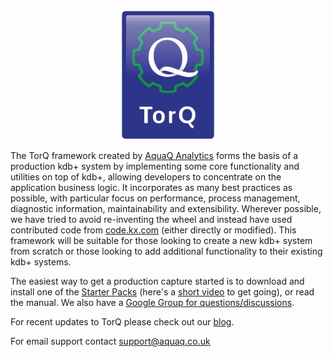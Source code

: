 
<center><img src="graphics/AquaQ-TorQ-symbol.png" width="150"></center>

The TorQ framework created by [AquaQ Analytics](http://www.aquaq.co.uk) forms the basis of a production kdb+ system by implementing some core functionality and utilities on top of kdb+, allowing developers to concentrate on the application business logic. It incorporates as many best practices as possible, with particular focus on performance, process management, diagnostic information, maintainability and extensibility. Wherever possible, we have tried to avoid re-inventing the wheel and instead have used contributed code from [code.kx.com](http://code.kx.com) (either directly or modified). This framework will be suitable for those looking to create a new kdb+ system from scratch or those looking to add additional functionality to their existing kdb+ systems.

The easiest way to get a production capture started is to download and install one of the [Starter Packs](https://github.com/AquaQAnalytics/TorQ-Finance-Starter-Pack) (here's a [short video](https://vimeo.com/184552498) to get going), or read the manual. We also have a [Google Group for questions/discussions](https://groups.google.com/forum/#!forum/kdbtorq).

For recent updates to TorQ please check out our [blog](http://www.aquaq.co.uk/blog/).

For email support contact <support@aquaq.co.uk>

